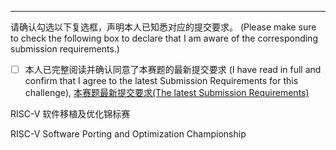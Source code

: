 <!-- 请在以上位置添加 Pull request 描述 -->
<!-- Please add Pull request description above -->

---

请确认勾选以下复选框，声明本人已知悉对应的提交要求。
(Please make sure to check the following box to declare that I am aware of the corresponding submission requirements.)

- [ ] 本人已完整阅读并确认同意了本赛题的最新提交要求
      (I have read in full and confirm that I agree to the latest Submission Requirements for this challenge),
      [本赛题最新提交要求(The latest Submission Requirements)](https://rvspoc.org/S2423/#提交说明)


RISC-V 软件移植及优化锦标赛

RISC-V Software Porting and Optimization Championship
